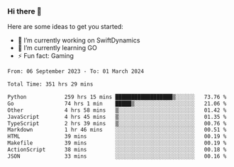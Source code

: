 ### Hi there 👋

Here are some ideas to get you started:

- 🔭 I’m currently working on SwiftDynamics
- 🌱 I’m currently learning GO
-  ⚡ Fun fact: Gaming
  
  <!--
- 👯 I’m looking to collaborate on ...
- 🤔 I’m looking for help with ...
- 💬 Ask me about ...
- 📫 How to reach me: ...
- 😄 Pronouns: ...
-->

<!--START_SECTION:waka-->

```txt
From: 06 September 2023 - To: 01 March 2024

Total Time: 351 hrs 29 mins

Python            259 hrs 15 mins ██████████████████▒░░░░░░   73.76 %
Go                74 hrs 1 min    █████▒░░░░░░░░░░░░░░░░░░░   21.06 %
Other             4 hrs 58 mins   ▒░░░░░░░░░░░░░░░░░░░░░░░░   01.42 %
JavaScript        4 hrs 45 mins   ▒░░░░░░░░░░░░░░░░░░░░░░░░   01.35 %
TypeScript        2 hrs 39 mins   ▒░░░░░░░░░░░░░░░░░░░░░░░░   00.76 %
Markdown          1 hr 46 mins    ░░░░░░░░░░░░░░░░░░░░░░░░░   00.51 %
HTML              39 mins         ░░░░░░░░░░░░░░░░░░░░░░░░░   00.19 %
Makefile          39 mins         ░░░░░░░░░░░░░░░░░░░░░░░░░   00.19 %
ActionScript      38 mins         ░░░░░░░░░░░░░░░░░░░░░░░░░   00.18 %
JSON              33 mins         ░░░░░░░░░░░░░░░░░░░░░░░░░   00.16 %
```

<!--END_SECTION:waka-->
